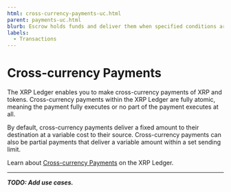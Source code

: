 ```yaml
---
html: cross-currency-payments-uc.html
parent: payments-uc.html
blurb: Escrow holds funds and deliver them when specified conditions are met.
labels:
  - Transactions
---
```

# Cross-currency Payments

The XRP Ledger enables you to make cross-currency payments of XRP and tokens. Cross-currency payments within the XRP Ledger are fully atomic, meaning the payment fully executes or no part of the payment executes at all.

By default, cross-currency payments deliver a fixed amount to their destination at a variable cost to their source. Cross-currency payments can also be partial payments that deliver a variable amount within a set sending limit.

Learn about [Cross-currency Payments](cross-currency-payments.html) on the XRP Ledger.

---

***TODO: Add use cases.***